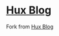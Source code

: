 [Hux Blog](https://huangxuan.me)
================================
Fork from [Hux Blog](https://huangxuan.me)
